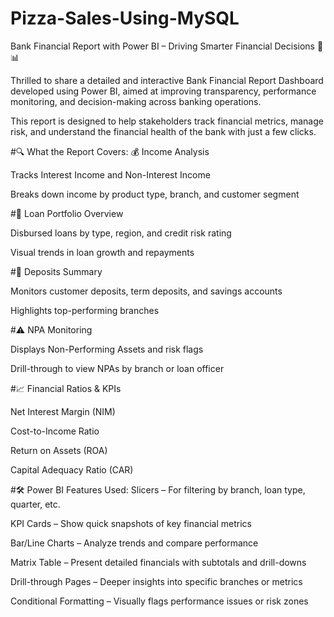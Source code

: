 # Pizza-Sales-Using-MySQL
Bank Financial Report with Power BI – Driving Smarter Financial Decisions 🏦📊

Thrilled to share a detailed and interactive Bank Financial Report Dashboard developed using Power BI, aimed at improving transparency, performance monitoring, and decision-making across banking operations.

This report is designed to help stakeholders track financial metrics, manage risk, and understand the financial health of the bank with just a few clicks.

#🔍 What the Report Covers:
💰 Income Analysis

Tracks Interest Income and Non-Interest Income

Breaks down income by product type, branch, and customer segment

#🏦 Loan Portfolio Overview

Disbursed loans by type, region, and credit risk rating

Visual trends in loan growth and repayments

#🧾 Deposits Summary

Monitors customer deposits, term deposits, and savings accounts

Highlights top-performing branches

#⚠️ NPA Monitoring

Displays Non-Performing Assets and risk flags

Drill-through to view NPAs by branch or loan officer

#📈 Financial Ratios & KPIs

Net Interest Margin (NIM)

Cost-to-Income Ratio

Return on Assets (ROA)

Capital Adequacy Ratio (CAR)

#🛠️ Power BI Features Used:
Slicers – For filtering by branch, loan type, quarter, etc.

KPI Cards – Show quick snapshots of key financial metrics

Bar/Line Charts – Analyze trends and compare performance

Matrix Table – Present detailed financials with subtotals and drill-downs

Drill-through Pages – Deeper insights into specific branches or metrics

Conditional Formatting – Visually flags performance issues or risk zones
